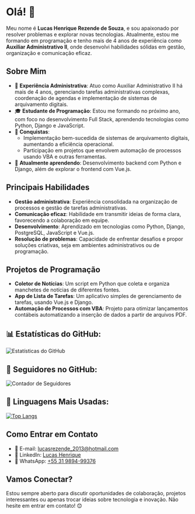 # Olá! 👋

Meu nome é **Lucas Henrique Rezende de Souza**, e sou apaixonado por resolver problemas e explorar novas tecnologias. Atualmente, estou me formando em programação e tenho mais de 4 anos de experiência como **Auxiliar Administrativo II**, onde desenvolvi habilidades sólidas em gestão, organização e comunicação eficaz.

## Sobre Mim

- 💼 **Experiência Administrativa**: Atuo como Auxiliar Administrativo II há mais de 4 anos, gerenciando tarefas administrativas complexas, coordenação de agendas e implementação de sistemas de arquivamento digitais.
- 🎓 **Estudante de Programação**: Estou me formando no próximo ano, com foco no desenvolvimento Full Stack, aprendendo tecnologias como Python, Django e JavaScript.
- 🚀 **Conquistas**: 
  - Implementação bem-sucedida de sistemas de arquivamento digitais, aumentando a eficiência operacional.
  - Participação em projetos que envolvem automação de processos usando VBA e outras ferramentas.
- 🌱 **Atualmente aprendendo**: Desenvolvimento backend com Python e Django, além de explorar o frontend com Vue.js.

## Principais Habilidades

- **Gestão administrativa**: Experiência consolidada na organização de processos e gestão de tarefas administrativas.
- **Comunicação eficaz**: Habilidade em transmitir ideias de forma clara, favorecendo a colaboração em equipe.
- **Desenvolvimento**: Aprendizado em tecnologias como Python, Django, PostgreSQL, JavaScript e Vue.js.
- **Resolução de problemas**: Capacidade de enfrentar desafios e propor soluções criativas, seja em ambientes administrativos ou de programação.

## Projetos de Programação

- **Coletor de Notícias**: Um script em Python que coleta e organiza manchetes de notícias de diferentes fontes.
- **App de Lista de Tarefas**: Um aplicativo simples de gerenciamento de tarefas, usando Vue.js e Django.
- **Automação de Processos com VBA**: Projeto para otimizar lançamentos contábeis automatizando a inserção de dados a partir de arquivos PDF.

## 📊 Estatísticas do GitHub:
![Estatísticas do GitHub](https://github-readme-stats.vercel.app/api?username=Lhrds&show_icons=true&theme=radical)

## 👥 Seguidores no GitHub:
![Contador de Seguidores](https://img.shields.io/github/followers/Lhrds?label=Seguidores&style=social)

## 🚀 Linguagens Mais Usadas:
[![Top Langs](https://github-readme-stats.vercel.app/api/top-langs/?username=Lhrds&layout=compact&theme=radical)](https://github.com/anuraghazra/github-readme-stats)

## Como Entrar em Contato

- 📧 E-mail: lucasrezende_2013@hotmail.com
- 💼 LinkedIn: [Lucas Henrique](www.linkedin.com/in/lucas-henrique-6028a9139)
- 📱 WhatsApp: [+55 31 9894-99376](https://wa.me/5531989499376)

## Vamos Conectar?

Estou sempre aberto para discutir oportunidades de colaboração, projetos interessantes ou apenas trocar ideias sobre tecnologia e inovação. Não hesite em entrar em contato! 😊
